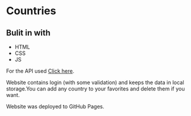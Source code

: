 # Countries

## Bulit in with

- HTML
- CSS
- JS

For the API used [Click here](https://restcountries.eu/#api-endpoints-name).

Website contains login (with some validation) and keeps the data in local storage.You can add any country to your favorites and delete them if you want.


Website was deployed to GitHub Pages.
